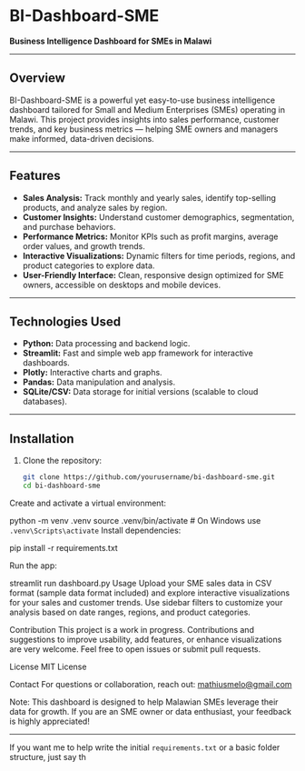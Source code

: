 # BI-Dashboard-SME

**Business Intelligence Dashboard for SMEs in Malawi**

---

## Overview

BI-Dashboard-SME is a powerful yet easy-to-use business intelligence dashboard tailored for Small and Medium Enterprises (SMEs) operating in Malawi. This project provides insights into sales performance, customer trends, and key business metrics — helping SME owners and managers make informed, data-driven decisions.

---

## Features

- **Sales Analysis:** Track monthly and yearly sales, identify top-selling products, and analyze sales by region.
- **Customer Insights:** Understand customer demographics, segmentation, and purchase behaviors.
- **Performance Metrics:** Monitor KPIs such as profit margins, average order values, and growth trends.
- **Interactive Visualizations:** Dynamic filters for time periods, regions, and product categories to explore data.
- **User-Friendly Interface:** Clean, responsive design optimized for SME owners, accessible on desktops and mobile devices.

---

## Technologies Used

- **Python:** Data processing and backend logic.
- **Streamlit:** Fast and simple web app framework for interactive dashboards.
- **Plotly:** Interactive charts and graphs.
- **Pandas:** Data manipulation and analysis.
- **SQLite/CSV:** Data storage for initial versions (scalable to cloud databases).

---


## Installation

1. Clone the repository:
   ```bash
   git clone https://github.com/yourusername/bi-dashboard-sme.git
   cd bi-dashboard-sme


Create and activate a virtual environment:

 
python -m venv .venv
source .venv/bin/activate  # On Windows use `.venv\Scripts\activate`
Install dependencies:

 
pip install -r requirements.txt

Run the app:

 
streamlit run dashboard.py
Usage
Upload your SME sales data in CSV format (sample data format included) and explore interactive visualizations for your sales and customer trends. Use sidebar filters to customize your analysis based on date ranges, regions, and product categories.

Contribution
This project is a work in progress. Contributions and suggestions to improve usability, add features, or enhance visualizations are very welcome. Feel free to open issues or submit pull requests.

License
MIT License

Contact
For questions or collaboration, reach out: mathiusmelo@gmail.com

Note: This dashboard is designed to help Malawian SMEs leverage their data for growth. If you are an SME owner or data enthusiast, your feedback is highly appreciated!


---

If you want me to help write the initial `requirements.txt` or a basic folder structure, just say th
